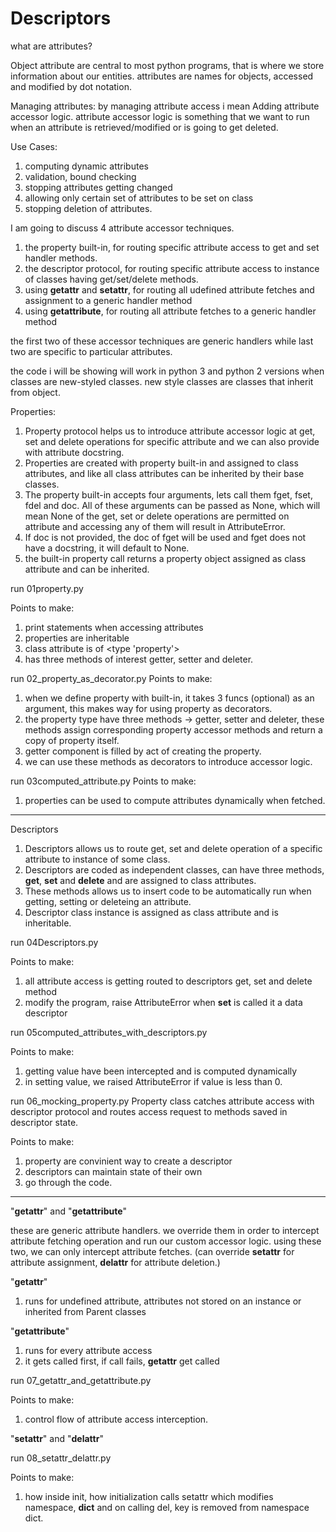 # Descriptors

what are attributes?

Object attribute are central to most python programs, that is where we store information about our entities.
attributes are names for objects, accessed and modified by dot notation.

Managing attributes:
by managing attribute access i mean Adding attribute accessor logic.
attribute accessor logic is something that we want to run when an attribute is retrieved/modified or is going to get deleted.

Use Cases:
 1. computing dynamic attributes
 2.	validation, bound checking
 3. stopping attributes getting changed
 4. allowing only certain set of attributes to be set on class
 5. stopping deletion of attributes.


I am going to discuss 4 attribute accessor techniques.


1. the property built-in, for routing specific attribute access to get and set handler methods.
2. the descriptor protocol, for routing specific attribute access to instance of classes having get/set/delete methods.
3. using __getattr__ and __setattr__, for routing all udefined attribute fetches and assignment to a generic handler method
4. using __getattribute__, for routing all attribute fetches to a generic handler method

the first two of these accessor techniques are generic handlers while last two are specific to particular attributes.


the code i will be showing will work in python 3 and python 2 versions when classes are new-styled classes.
new style classes are classes that inherit from object.

Properties:

1. Property protocol helps us to introduce attribute accessor logic at get, set and delete operations for specific attribute and we can also provide with attribute
docstring. 
2. Properties are created with property built-in and assigned to class attributes, and like all class attributes can be inherited by their base classes.
3. The property built-in accepts four arguments, lets call them fget, fset, fdel and doc. All of these arguments can be passed as None, which will
mean None of the get, set or delete operations are permitted on attribute and accessing any of them will result in AttributeError. 
4. If doc is not provided, the doc of fget will be used and fget does not have a docstring, it will default to None.
5. the built-in property call returns a property object assigned as class attribute and can be inherited.

run 01property.py

Points to make:
1. print statements when accessing attributes
2. properties are inheritable
3. class attribute is of <type 'property'>
4. has three methods of interest getter, setter and deleter.

run 02_property_as_decorator.py
Points to make:
1. when we define property with built-in, it takes 3 funcs (optional) as an argument, this makes way for using property as decorators.	
2. the property type have three methods -> getter, setter and deleter, these methods assign corresponding property accessor methods and return a copy of property itself.
3. getter component is filled by act of creating the property.
4. we can use these methods as decorators to introduce accessor logic.   


run 03computed_attribute.py
Points to make:
1. properties can be used to compute attributes dynamically when fetched.

--------------------------------------------------------------------------------------------------------------

Descriptors
1. Descriptors allows us to route get, set and delete operation of a specific attribute to instance of some class.
2. Descriptors are coded as independent classes, can have three methods, __get__, __set__ and __delete__ and are assigned to class attributes. 
3. These methods allows us to insert code to be automatically run when getting, setting or deleteing an attribute.
4. Descriptor class instance is assigned as class attribute and is inheritable.

run 04Descriptors.py

Points to make:
1. all attribute access is getting routed to descriptors get, set and delete method
2. modify the program, raise AttributeError when __set__ is called it a data descriptor

run 05computed_attributes_with_descriptors.py

Points to make:
1. getting value have been intercepted and is computed dynamically
2. in setting value, we raised AttributeError if value is less than 0.

run 06_mocking_property.py
Property class catches attribute access with descriptor protocol and routes access request to methods saved in descriptor state.

Points to make:
1. property are convinient way to create a descriptor
2. descriptors can maintain state of their own
3. go through the code. 

__________________________________________________________________________________________________________________

 "__getattr__" and "__getattribute__"

 these are generic attribute handlers. we override them in order to intercept attribute fetching operation and run our custom accessor logic.
 using these two, we can only intercept attribute fetches.
 (can override __setattr__ for attribute assignment, __delattr__ for attribute deletion.) 

"__getattr__"

  1. runs for undefined attribute, attributes not stored on an instance or inherited from Parent classes

"__getattribute__"
	
   1. runs for every attribute access
   2. it gets called first, if call fails, __getattr__ get called

run 07_getattr_and_getattribute.py

Points to make:
1. control flow of attribute access interception.

"__setattr__" and "__delattr__"

run 08_setattr_delattr.py

Points to make:
1. how inside init, how initialization calls setattr which modifies namespace, __dict__ and on calling del, key is removed from namespace dict.











































